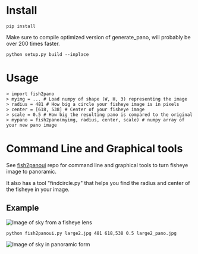 # Install
```
pip install
```

Make sure to compile optimized version of generate_pano, will probably be over 200 times faster.

```
python setup.py build --inplace
```

# Usage
```
> import fish2pano
> myimg = ... # Load numpy of shape (W, H, 3) representing the image
> radius = 481 # How big a circle your fisheye image is in pixels
> center = [618, 538] # Center of your fisheye image
> scale = 0.5 # How big the resulting pano is compared to the original
> mypano = fish2pano(myimg, radius, center, scale) # numpy array of your new pano image 
```

# Command Line and Graphical tools

See [fish2panoui](https://github.com/bluthen/fish2panoui) repo for command line and graphical tools to turn fisheye image to panoramic.

It also has a tool "findcircle.py" that helps you find the radius and center of the fisheye in your image.

## Example

![Image of sky from a fisheye lens](./large2.jpg "Fisheye")

```
python fish2panoui.py large2.jpg 481 618,538 0.5 large2_pano.jpg
```


![Image of sky in panoramic form](./large2_pano.jpg "Pano")

